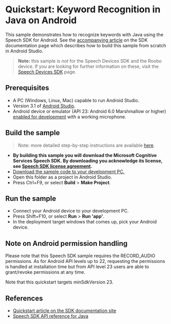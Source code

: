 # Quickstart: Keyword Recognition in Java on Android

This sample demonstrates how to recognize keywords with Java using the Speech SDK for Android.
See the [accompanying article](https://docs.microsoft.com/en-us/azure/cognitive-services/speech-service/quickstarts/speech-to-text-from-microphone?tabs=dotnet%2Cx-android%2Clinux%2Candroid%2Cwindowsinstall&pivots=programming-language-java) on the SDK documentation page which describes how to build this sample from scratch in Android Studio.

> **Note:**
> this sample is *not* for the Speech Devices SDK and the Roobo device.
> If you are looking for further information on these, visit the [Speech Devices SDK](https://docs.microsoft.com/azure/cognitive-services/speech-service/speech-devices-sdk) page.

## Prerequisites

* A PC (Windows, Linux, Mac) capable to run Android Studio.
* Version 3.1 of [Android Studio](https://developer.android.com/studio/).
* Android device or emulator (API 23: Android 6.0 Marshmallow or higher) [enabled for development](https://developer.android.com/studio/debug/dev-options) with a working microphone.

## Build the sample

> Note: more detailed step-by-step instructions are available [here](https://docs.microsoft.com/azure/cognitive-services/speech-service/quickstart-java-android).

* **By building this sample you will download the Microsoft Cognitive Services Speech SDK. By downloading you acknowledge its license, see [Speech SDK license agreement](https://aka.ms/csspeech/license201809).**
* [Download the sample code to your development PC.](/README.md#get-the-samples)
* Open this folder as a project in Android Studio.
* Press Ctrl+F9, or select **Build** \> **Make Project**.

## Run the sample

* Connect your Android device to your development PC.
* Press Shift+F10, or select **Run** \> **Run 'app'**.
* In the deployment target windows that comes up, pick your Android device.

## Note on Android permission handling

Please note that this Speech SDK sample requires the RECORD_AUDIO permissions. As for Android API levels up to 22, requesting the permissions is handled at installation time but from API level 23 users are able to grant/revoke permissions at any time.

Note that this quickstart targets minSdkVersion 23.

## References

* [Quickstart article on the SDK documentation site](https://docs.microsoft.com/azure/cognitive-services/speech-service/quickstart-java-android)
* [Speech SDK API reference for Java](https://aka.ms/csspeech/javaref)
